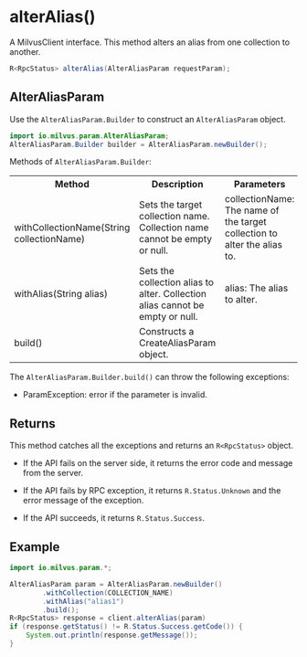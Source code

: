 # alterAlias()

A MilvusClient interface. This method alters an alias from one collection to another.

```java
R<RpcStatus> alterAlias(AlterAliasParam requestParam);
```

## AlterAliasParam

Use the `AlterAliasParam.Builder` to construct an `AlterAliasParam` object.

```java
import io.milvus.param.AlterAliasParam;
AlterAliasParam.Builder builder = AlterAliasParam.newBuilder();
```

Methods of `AlterAliasParam.Builder`:

<table>
    <tr>
        <th>Method</th>
        <th>Description</th>
        <th>Parameters</th>
    </tr>
    <tr>
        <td><br/>withCollectionName(String collectionName)</td>
        <td>Sets the target collection name. Collection name cannot be empty or null.</td>
        <td>collectionName: The name of the target collection to alter the alias to.</td>
    </tr>
    <tr>
        <td>withAlias(String alias)</td>
        <td>Sets the collection alias to alter. Collection alias cannot be empty or null.</td>
        <td>alias: The alias to alter.</td>
    </tr>
    <tr>
        <td>build()</td>
        <td>Constructs a CreateAliasParam object.</td>
        <td></td>
    </tr>
</table>

The `AlterAliasParam.Builder.build()` can throw the following exceptions:

- ParamException: error if the parameter is invalid.

## Returns

This method catches all the exceptions and returns an `R<RpcStatus>` object.

- If the API fails on the server side, it returns the error code and message from the server.

- If the API fails by RPC exception, it returns `R.Status.Unknown` and the error message of the exception.

- If the API succeeds, it returns `R.Status.Success`.

## Example

```java
import io.milvus.param.*;

AlterAliasParam param = AlterAliasParam.newBuilder()
        .withCollection(COLLECTION_NAME)
        .withAlias("alias1")
        .build();
R<RpcStatus> response = client.alterAlias(param)
if (response.getStatus() != R.Status.Success.getCode()) {
    System.out.println(response.getMessage());
}
```
